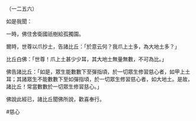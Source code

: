 （一二五六）

如是我聞：

一時，佛住舍衛國祇樹給孤獨園。

爾時，世尊以爪抄土，告諸比丘：「於意云何？我爪上土多，為大地土多？」

比丘白佛：「世尊！爪上土甚少少耳，其大地土無量無數，不可為比。」

佛告諸比丘：「如是，眾生能數數下至彈指頃，於一切眾生修習慈心者，如甲上土耳；其諸眾生不能數數下至如彈指頃，於一切眾生修習慈心者，如大地土。是故，諸比丘！常當數數於一切眾生修習慈心。」

佛說此經已，諸比丘聞佛所說，歡喜奉行。



#慈心
